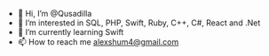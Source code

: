 - 👋 Hi, I’m @Qusadilla
- 👀 I’m interested in SQL, PHP, Swift, Ruby, C++, C#, React and .Net
- 🌱 I’m currently learning Swift 
- 📫 How to reach me alexshum4@gmail.com 

<!---
Qusadilla/Qusadilla is a ✨ special ✨ repository because its `README.md` (this file) appears on your GitHub profile.
You can click the Preview link to take a look at your changes.
--->
